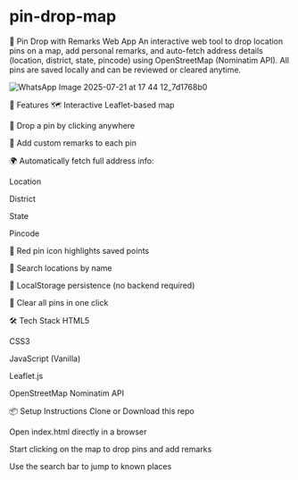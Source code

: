 # pin-drop-map

📍 Pin Drop with Remarks Web App
An interactive web tool to drop location pins on a map, add personal remarks, and auto-fetch address details (location, district, state, pincode) using OpenStreetMap (Nominatim API). All pins are saved locally and can be reviewed or cleared anytime.



![WhatsApp Image 2025-07-21 at 17 44 12_7d1768b0](https://github.com/user-attachments/assets/2fb145cf-3e8b-477d-81cb-ef9e6403fb5a)


🚀 Features
🗺️ Interactive Leaflet-based map

📌 Drop a pin by clicking anywhere

📝 Add custom remarks to each pin

🌍 Automatically fetch full address info:

Location

District

State

Pincode

📍 Red pin icon highlights saved points

🔎 Search locations by name

💾 LocalStorage persistence (no backend required)

🧹 Clear all pins in one click

🛠️ Tech Stack
HTML5

CSS3

JavaScript (Vanilla)

Leaflet.js

OpenStreetMap Nominatim API

📦 Setup Instructions
Clone or Download this repo

Open index.html directly in a browser

Start clicking on the map to drop pins and add remarks

Use the search bar to jump to known places
